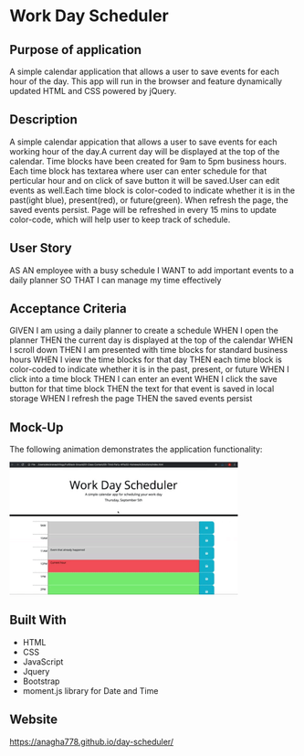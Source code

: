 # Work Day Scheduler

## Purpose of application
A simple calendar application that allows a user to save events for each hour of the day. This app will run in the browser and feature dynamically updated HTML and CSS powered by jQuery.

## Description
A simple calendar appication that allows a user to save events for each working hour of the day.A current day will be displayed at the top of the calendar. Time blocks have been created for 9am to 5pm business hours. Each time block has textarea where user can enter schedule for that perticular hour and on click of save button it will be saved.User can edit events as well.Each time block is color-coded to indicate whether it is in the past(ight blue), present(red), or future(green). When refresh the page, the saved events persist. Page will be refreshed in every 15 mins to update color-code, which will help user to keep track of schedule.


## User Story
AS AN employee with a busy schedule
I WANT to add important events to a daily planner
SO THAT I can manage my time effectively

## Acceptance Criteria
GIVEN I am using a daily planner to create a schedule
WHEN I open the planner
THEN the current day is displayed at the top of the calendar
WHEN I scroll down
THEN I am presented with time blocks for standard business hours
WHEN I view the time blocks for that day
THEN each time block is color-coded to indicate whether it is in the past, present, or future
WHEN I click into a time block
THEN I can enter an event
WHEN I click the save button for that time block
THEN the text for that event is saved in local storage
WHEN I refresh the page
THEN the saved events persist

## Mock-Up
The following animation demonstrates the application functionality:

<div>
    <img src="./assets/images/mockup.gif" width="400px"/> 
</div>

## Built With
* HTML
* CSS
* JavaScript
* Jquery
* Bootstrap
* moment.js library for Date and Time

## Website

https://anagha778.github.io/day-scheduler/